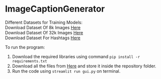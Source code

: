 # ImageCaptionGenerator

Different Datasets for Training Models:  
Download Dataset Of 8k Images [Here](https://www.kaggle.com/datasets/adityajn105/flickr8k)  
Download Dataset Of 32k Images [Here](https://www.kaggle.com/datasets/hsankesara/flickr-image-dataset)  
Download Dataset For Hashtags [Here](https://drive.google.com/uc?export=download&id=1B9NZf42J_GpslRNlTTAxvM5c9WRVl_1Z)  

To run the program:
1. Download the required libraries using command ```pip install -r requirements.txt```
2. Download all the files from [Here](https://drive.google.com/drive/folders/1-GgbbDrP_K4gWyAkCUzv9q9Qmu-8VTrj?usp=sharing) and store it inside the repository folder.
3. Run the code using ```streamlit run gui.py``` on terminal.
